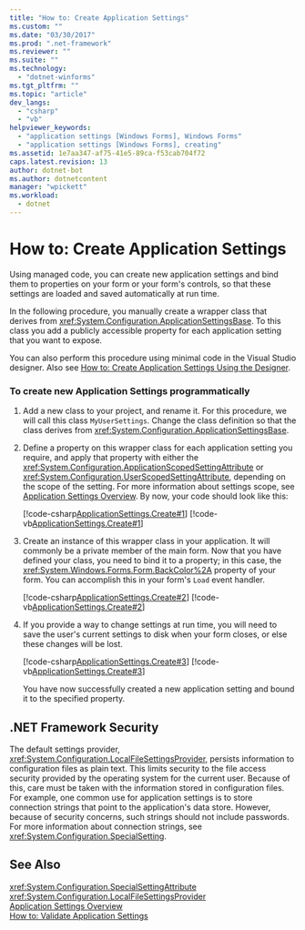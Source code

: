 ```yaml
---
title: "How to: Create Application Settings"
ms.custom: ""
ms.date: "03/30/2017"
ms.prod: ".net-framework"
ms.reviewer: ""
ms.suite: ""
ms.technology: 
  - "dotnet-winforms"
ms.tgt_pltfrm: ""
ms.topic: "article"
dev_langs: 
  - "csharp"
  - "vb"
helpviewer_keywords: 
  - "application settings [Windows Forms], Windows Forms"
  - "application settings [Windows Forms], creating"
ms.assetid: 1e7aa347-af75-41e5-89ca-f53cab704f72
caps.latest.revision: 13
author: dotnet-bot
ms.author: dotnetcontent
manager: "wpickett"
ms.workload: 
  - dotnet
---
```

# How to: Create Application Settings
Using managed code, you can create new application settings and bind them to properties on your form or your form's controls, so that these settings are loaded and saved automatically at run time.  
  
 In the following procedure, you manually create a wrapper class that derives from <xref:System.Configuration.ApplicationSettingsBase>. To this class you add a publicly accessible property for each application setting that you want to expose.  
  
 You can also perform this procedure using minimal code in the Visual Studio designer.  Also see [How to: Create Application Settings Using the Designer](http://msdn.microsoft.com/library/wabtadw6\(v=vs.110\)).  
  
### To create new Application Settings programmatically  
  
1. Add a new class to your project, and rename it. For this procedure, we will call this class `MyUserSettings`. Change the class definition so that the class derives from <xref:System.Configuration.ApplicationSettingsBase>.  
  
2. Define a property on this wrapper class for each application setting you require, and apply that property with either the <xref:System.Configuration.ApplicationScopedSettingAttribute> or <xref:System.Configuration.UserScopedSettingAttribute>, depending on the scope of the setting. For more information about settings scope, see [Application Settings Overview](../../../../docs/framework/winforms/advanced/application-settings-overview.md). By now, your code should look like this:  
  
    [!code-csharp[ApplicationSettings.Create#1](../../../../samples/snippets/csharp/VS_Snippets_Winforms/ApplicationSettings.Create/CS/MyAppSettings.cs#1)]
    [!code-vb[ApplicationSettings.Create#1](../../../../samples/snippets/visualbasic/VS_Snippets_Winforms/ApplicationSettings.Create/VB/MyAppSettings.vb#1)]  
  
3. Create an instance of this wrapper class in your application. It will commonly be a private member of the main form. Now that you have defined your class, you need to bind it to a property; in this case, the <xref:System.Windows.Forms.Form.BackColor%2A> property of your form. You can accomplish this in your form's `Load` event handler.  
  
    [!code-csharp[ApplicationSettings.Create#2](../../../../samples/snippets/csharp/VS_Snippets_Winforms/ApplicationSettings.Create/CS/Form1.cs#2)]
    [!code-vb[ApplicationSettings.Create#2](../../../../samples/snippets/visualbasic/VS_Snippets_Winforms/ApplicationSettings.Create/VB/Form1.vb#2)]  
  
4. If you provide a way to change settings at run time, you will need to save the user's current settings to disk when your form closes, or else these changes will be lost.  
  
    [!code-csharp[ApplicationSettings.Create#3](../../../../samples/snippets/csharp/VS_Snippets_Winforms/ApplicationSettings.Create/CS/Form1.cs#3)]
    [!code-vb[ApplicationSettings.Create#3](../../../../samples/snippets/visualbasic/VS_Snippets_Winforms/ApplicationSettings.Create/VB/Form1.vb#3)]  
  
    You have now successfully created a new application setting and bound it to the specified property.  
  
## .NET Framework Security  
 The default settings provider, <xref:System.Configuration.LocalFileSettingsProvider>, persists information to configuration files as plain text. This limits security to the file access security provided by the operating system for the current user. Because of this, care must be taken with the information stored in configuration files. For example, one common use for application settings is to store connection strings that point to the application's data store. However, because of security concerns, such strings should not include passwords. For more information about connection strings, see <xref:System.Configuration.SpecialSetting>.  
  
## See Also  
 <xref:System.Configuration.SpecialSettingAttribute>  
 <xref:System.Configuration.LocalFileSettingsProvider>  
 [Application Settings Overview](../../../../docs/framework/winforms/advanced/application-settings-overview.md)  
 [How to: Validate Application Settings](../../../../docs/framework/winforms/advanced/how-to-validate-application-settings.md)
